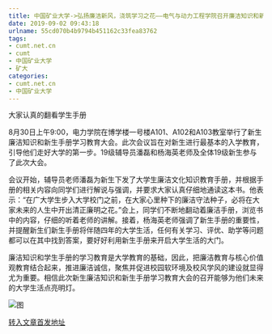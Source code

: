 ```yaml
---
title: 中国矿业大学->弘扬廉洁新风，浇筑学习之花——电气与动力工程学院召开廉洁知识和新生手册学习教育大会 | cumt.net.cn
date: 2019-09-02 09:43:18
urlname: 55cd070b4b9794b451162c33fea83762
tags: 
- cumt.net.cn
- cumt
- 中国矿业大学
- 矿大
categories:
- cumt.net.cn
- 中国矿业大学
---
```



大家认真的翻看学生手册

8月30日上午9:00，电力学院在博学楼一号楼A101、A102和A103教室举行了新生廉洁知识和新生手册学习教育大会。此次会议旨在对新生进行最基本的入学教育，引导他们走好大学的第一步。19级辅导员潘磊和杨海英老师及全体19级新生参与了此次大会。

会议开始，辅导员老师潘磊为新生下发了大学生廉洁文化知识教育手册，并根据手册的相关内容向同学们进行解说与强调，并要求大家认真仔细地通读这本书。他表示：“在广大学生步入大学校门之前，在大家心里种下的廉洁守法种子，必将在大家未来的人生中开出清正廉明之花。”会上，同学们不断地翻动着廉洁手册，浏览书中的内容，仔细的听着老师的讲解。接着，杨海英老师强调了新生手册的重要性，并提醒新生们新生手册将伴随四年的大学生活，任何有关学习、评优、助学等问题都可以在其中找到答案，要好好利用新生手册来开启大学生活的大门。

廉洁知识和学生手册的学习教育是大学教育的基础，因此，把廉洁教育与核心价值观教育结合起来，推进廉洁诚信，聚焦并促进校园软环境及校风学风的建设就显得尤为重要。相信此次新生廉洁知识和新生手册学习教育大会的召开能够为他们未来的大学生活点亮明灯。



![图](http://xwzx.cumt.edu.cn/_upload/article/images/07/c0/80f99b294a58b721642e50ee14e7/e55e5d5c-7a85-44af-8f00-20e833b0d43a.jpg)

[转入文章首发地址](http://xwzx.cumt.edu.cn/34/99/c523a537753/page.htm)